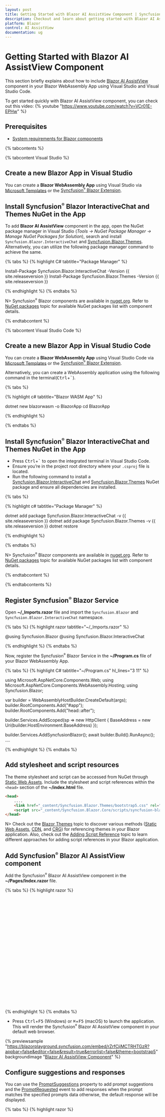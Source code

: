```yaml
---
layout: post
title: Getting Started with Blazor AI AssistView Component | Syncfusion
description: Checkout and learn about getting started with Blazor AI AssistView component in Blazor WebAssembly App.
platform: Blazor
control: AI AssistView
documentation: ug
---
```


# Getting Started with Blazor AI AssistView Component

This section briefly explains about how to include [Blazor AI AssistView](https://www.syncfusion.com/blazor-components/blazor-ai-assistview) component in your Blazor WebAssembly App using Visual Studio and Visual Studio Code.

To get started quickly with Blazor AI AssistView component, you can check out this video:
{% youtube "https://www.youtube.com/watch?v=VCr01E-EPHw" %}

## Prerequisites

* [System requirements for Blazor components](https://blazor.syncfusion.com/documentation/system-requirements)

{% tabcontents %}

{% tabcontent Visual Studio %}

## Create a new Blazor App in Visual Studio

You can create a **Blazor WebAssembly App** using Visual Studio via [Microsoft Templates](https://learn.microsoft.com/en-us/aspnet/core/blazor/tooling?view=aspnetcore-7.0) or the [Syncfusion<sup style="font-size:70%">&reg;</sup> Blazor Extension](https://blazor.syncfusion.com/documentation/visual-studio-integration/template-studio).

## Install Syncfusion<sup style="font-size:70%">&reg;</sup> Blazor InteractiveChat and Themes NuGet in the App

To add **Blazor AI AssistView** component in the app, open the NuGet package manager in Visual Studio (*Tools → NuGet Package Manager → Manage NuGet Packages for Solution*), search and install `Syncfusion.Blazor.InteractiveChat` and [Syncfusion.Blazor.Themes](https://www.nuget.org/packages/Syncfusion.Blazor.Themes/). Alternatively, you can utilize the following package manager command to achieve the same.

{% tabs %}
{% highlight C# tabtitle="Package Manager" %}

Install-Package Syncfusion.Blazor.InteractiveChat -Version {{ site.releaseversion }}
Install-Package Syncfusion.Blazor.Themes -Version {{ site.releaseversion }}

{% endhighlight %}
{% endtabs %}

N> Syncfusion<sup style="font-size:70%">&reg;</sup> Blazor components are available in [nuget.org](https://www.nuget.org/packages?q=syncfusion.blazor). Refer to [NuGet packages](https://blazor.syncfusion.com/documentation/nuget-packages) topic for available NuGet packages list with component details.

{% endtabcontent %}

{% tabcontent Visual Studio Code %}

## Create a new Blazor App in Visual Studio Code

You can create a **Blazor WebAssembly App** using Visual Studio Code via [Microsoft Templates](https://learn.microsoft.com/en-us/aspnet/core/blazor/tooling?view=aspnetcore-7.0&pivots=vsc) or the [Syncfusion<sup style="font-size:70%">&reg;</sup> Blazor Extension](https://blazor.syncfusion.com/documentation/visual-studio-code-integration/create-project).

Alternatively, you can create a WebAssembly application using the following command in the terminal(<kbd>Ctrl</kbd>+<kbd>`</kbd>).

{% tabs %}

{% highlight c# tabtitle="Blazor WASM App" %}

dotnet new blazorwasm -o BlazorApp
cd BlazorApp

{% endhighlight %}

{% endtabs %}

## Install Syncfusion<sup style="font-size:70%">&reg;</sup> Blazor InteractiveChat and Themes NuGet in the App

* Press <kbd>Ctrl</kbd>+<kbd>`</kbd> to open the integrated terminal in Visual Studio Code.
* Ensure you’re in the project root directory where your `.csproj` file is located.
* Run the following command to install a [Syncfusion.Blazor.InteractiveChat](https://www.nuget.org/packages/Syncfusion.Blazor.InteractiveChat) and [Syncfusion.Blazor.Themes](https://www.nuget.org/packages/Syncfusion.Blazor.Themes/) NuGet package and ensure all dependencies are installed.

{% tabs %}

{% highlight c# tabtitle="Package Manager" %}

dotnet add package Syncfusion.Blazor.InteractiveChat -v {{ site.releaseversion }}
dotnet add package Syncfusion.Blazor.Themes -v {{ site.releaseversion }}
dotnet restore

{% endhighlight %}

{% endtabs %}

N> Syncfusion<sup style="font-size:70%">&reg;</sup> Blazor components are available in [nuget.org](https://www.nuget.org/packages?q=syncfusion.blazor). Refer to [NuGet packages](https://blazor.syncfusion.com/documentation/nuget-packages) topic for available NuGet packages list with component details.

{% endtabcontent %}

{% endtabcontents %}

## Register Syncfusion<sup style="font-size:70%">&reg;</sup> Blazor Service

Open **~/_Imports.razor** file and import the `Syncfusion.Blazor` and `Syncfusion.Blazor.InteractiveChat` namespace.

{% tabs %}
{% highlight razor tabtitle="~/_Imports.razor" %}

@using Syncfusion.Blazor
@using Syncfusion.Blazor.InteractiveChat

{% endhighlight %}
{% endtabs %}

Now, register the Syncfusion<sup style="font-size:70%">&reg;</sup> Blazor Service in the **~/Program.cs** file of your Blazor WebAssembly App.

{% tabs %}
{% highlight C# tabtitle="~/Program.cs" hl_lines="3 11" %}

using Microsoft.AspNetCore.Components.Web;
using Microsoft.AspNetCore.Components.WebAssembly.Hosting;
using Syncfusion.Blazor;

var builder = WebAssemblyHostBuilder.CreateDefault(args);
builder.RootComponents.Add<App>("#app");
builder.RootComponents.Add<HeadOutlet>("head::after");

builder.Services.AddScoped(sp => new HttpClient { BaseAddress = new Uri(builder.HostEnvironment.BaseAddress) });

builder.Services.AddSyncfusionBlazor();
await builder.Build().RunAsync();
....

{% endhighlight %}
{% endtabs %}

## Add stylesheet and script resources

The theme stylesheet and script can be accessed from NuGet through [Static Web Assets](https://blazor.syncfusion.com/documentation/appearance/themes#static-web-assets). Include the stylesheet and script references within the `<head>` section of the **~/index.html** file.

```html
<head>
    ....
    <link href="_content/Syncfusion.Blazor.Themes/bootstrap5.css" rel="stylesheet" />
    <script src="_content/Syncfusion.Blazor.Core/scripts/syncfusion-blazor.min.js" type="text/javascript"></script>
</head>
```
N> Check out the [Blazor Themes](https://blazor.syncfusion.com/documentation/appearance/themes) topic to discover various methods ([Static Web Assets](https://blazor.syncfusion.com/documentation/appearance/themes#static-web-assets), [CDN](https://blazor.syncfusion.com/documentation/appearance/themes#cdn-reference), and [CRG](https://blazor.syncfusion.com/documentation/common/custom-resource-generator)) for referencing themes in your Blazor application. Also, check out the [Adding Script Reference](https://blazor.syncfusion.com/documentation/common/adding-script-references) topic to learn different approaches for adding script references in your Blazor application.

## Add Syncfusion<sup style="font-size:70%">&reg;</sup> Blazor AI AssistView component

Add the Syncfusion<sup style="font-size:70%">&reg;</sup> Blazor AI AssistView component in the **~/Pages/Index.razor** file.

{% tabs %}
{% highlight razor %}

<div class="aiassist-container" style="height: 350px; width: 650px;">
    <SfAIAssistView></SfAIAssistView>
</div>

{% endhighlight %}
{% endtabs %}

* Press <kbd>Ctrl</kbd>+<kbd>F5</kbd> (Windows) or <kbd>⌘</kbd>+<kbd>F5</kbd> (macOS) to launch the application. This will render the Syncfusion<sup style="font-size:70%">&reg;</sup> Blazor AI AssistView component in your default web browser.

{% previewsample "https://blazorplayground.syncfusion.com/embed/rZrfCjiMCTRHTGzR?appbar=false&editor=false&result=true&errorlist=false&theme=bootstrap5" backgroundimage "[Blazor AI AssistView Component](./images/ai-assistview-component.png)" %}

## Configure suggestions and responses

You can use the [PromptSuggestions](https://help.syncfusion.com/cr/blazor/Syncfusion.Blazor.InteractiveChat.SfAIAssistView.html#Syncfusion_Blazor_InteractiveChat_SfAIAssistView_PromptSuggestions) property to add prompt suggestions and the [PromptRequested](https://help.syncfusion.com/cr/blazor/Syncfusion.Blazor.InteractiveChat.SfAIAssistView.html#Syncfusion_Blazor_InteractiveChat_SfAIAssistView_PromptRequested) event to add responses when the prompt matches the specified prompts data otherwise, the default response will be displayed.

{% tabs %}
{% highlight razor %}

<div class="aiassist-container" style="height: 350px; width: 650px;">
    <SfAIAssistView PromptSuggestions="@promptSuggestions" PromptRequested="@PromptRequest"></SfAIAssistView>
</div>

@code {
    List<string> promptSuggestions = new List<string> { "How do I prioritize my tasks?", "How can I improve my time management skills?" };
    public class AssistModel
    {
        public string Prompt { get; set; }
        public string Response { get; set; }
    }
    private List<AssistModel> prompts = new List<AssistModel>()
    {
        new AssistModel() { Prompt = "How do I prioritize my tasks?", Response = "Prioritize tasks by urgency and impact: tackle high-impact tasks first, delegate when possible, and break large tasks into smaller steps. For more assistance, feel free to ask—I’m here to help!" },
        new AssistModel() { Prompt = "How can I improve my time management skills?", Response = "To improve time management skills, try setting clear goals, using a planner or digital tools, prioritizing tasks, breaking tasks into smaller steps, and minimizing distractions. Regularly review and adjust your approach for better efficiency" }
    };
    private async Task PromptRequest(AssistViewPromptRequestedEventArgs args)
    {
        await Task.Delay(3000);
        var isPromptFound = prompts.Any(prompt => prompt.Prompt == args.Prompt);
        var promptData = prompts.FirstOrDefault(prompt => prompt.Prompt == args.Prompt);
        var defaultResponse = "For real-time prompt processing, connect the AI AssistView component to your preferred AI service, such as OpenAI or Azure Cognitive Services. Ensure you obtain the necessary API credentials to authenticate and enable seamless integration.";
        args.Response = isPromptFound ? promptData.Response : defaultResponse;
    }
}

{% endhighlight %}
{% endtabs %}

{% previewsample "https://blazorplayground.syncfusion.com/embed/BjhTCNsCMKFGRhuU?appbar=false&editor=false&result=true&errorlist=false&theme=bootstrap5" backgroundimage "[Blazor AI AssistView default prompt](./images/default-prompt.png)" %}

N> [View Sample in GitHub](https://github.com/SyncfusionExamples/Blazor-Getting-Started-Examples/tree/main/AIAssistView).
